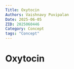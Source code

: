 ```yaml
---
Title: Oxytocin
Authors: Vaishnavy Puvipalan
Date: 2025-06-05
ZID: 2025060446
Category: Concept
tags: "Concept"
---
```

# Oxytocin
  

  
  
  
  